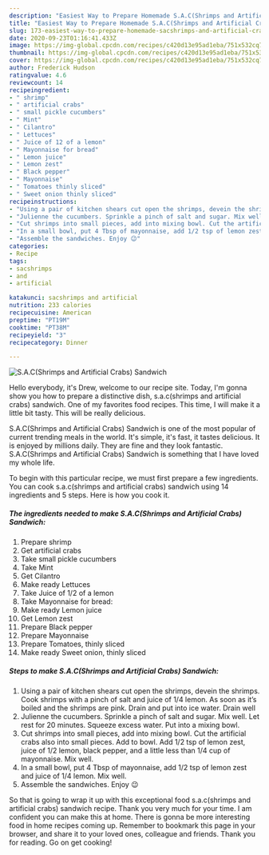 ```yaml
---
description: "Easiest Way to Prepare Homemade S.A.C(Shrimps and Artificial Crabs) Sandwich"
title: "Easiest Way to Prepare Homemade S.A.C(Shrimps and Artificial Crabs) Sandwich"
slug: 173-easiest-way-to-prepare-homemade-sacshrimps-and-artificial-crabs-sandwich
date: 2020-09-23T01:16:41.433Z
image: https://img-global.cpcdn.com/recipes/c420d13e95ad1eba/751x532cq70/sacshrimps-and-artificial-crabs-sandwich-recipe-main-photo.jpg
thumbnail: https://img-global.cpcdn.com/recipes/c420d13e95ad1eba/751x532cq70/sacshrimps-and-artificial-crabs-sandwich-recipe-main-photo.jpg
cover: https://img-global.cpcdn.com/recipes/c420d13e95ad1eba/751x532cq70/sacshrimps-and-artificial-crabs-sandwich-recipe-main-photo.jpg
author: Frederick Hudson
ratingvalue: 4.6
reviewcount: 14
recipeingredient:
- " shrimp"
- " artificial crabs"
- " small pickle cucumbers"
- " Mint"
- " Cilantro"
- " Lettuces"
- " Juice of 12 of a lemon"
- " Mayonnaise for bread"
- " Lemon juice"
- " Lemon zest"
- " Black pepper"
- " Mayonnaise"
- " Tomatoes thinly sliced"
- " Sweet onion thinly sliced"
recipeinstructions:
- "Using a pair of kitchen shears cut open the shrimps, devein the shrimps. Cook shrimps with a pinch of salt and juice of 1/4 lemon. As soon as it’s boiled and the shrimps are pink. Drain and put into ice water. Drain well"
- "Julienne the cucumbers. Sprinkle a pinch of salt and sugar. Mix well. Let rest for 20 minutes. Squeeze excess water. Put into a mixing bowl."
- "Cut shrimps into small pieces, add into mixing bowl. Cut the artificial crabs also into small pieces. Add to bowl. Add 1/2 tsp of lemon zest, juice of 1/2 lemon, black pepper, and a little less than 1/4 cup of mayonnaise. Mix well."
- "In a small bowl, put 4 Tbsp of mayonnaise, add 1/2 tsp of lemon zest and juice of 1/4 lemon. Mix well."
- "Assemble the sandwiches. Enjoy 😉"
categories:
- Recipe
tags:
- sacshrimps
- and
- artificial

katakunci: sacshrimps and artificial 
nutrition: 233 calories
recipecuisine: American
preptime: "PT19M"
cooktime: "PT38M"
recipeyield: "3"
recipecategory: Dinner

---
```



![S.A.C(Shrimps and Artificial Crabs) Sandwich](https://img-global.cpcdn.com/recipes/c420d13e95ad1eba/751x532cq70/sacshrimps-and-artificial-crabs-sandwich-recipe-main-photo.jpg)

Hello everybody, it's Drew, welcome to our recipe site. Today, I'm gonna show you how to prepare a distinctive dish, s.a.c(shrimps and artificial crabs) sandwich. One of my favorites food recipes. This time, I will make it a little bit tasty. This will be really delicious.

S.A.C(Shrimps and Artificial Crabs) Sandwich is one of the most popular of current trending meals in the world. It's simple, it's fast, it tastes delicious. It is enjoyed by millions daily. They are fine and they look fantastic. S.A.C(Shrimps and Artificial Crabs) Sandwich is something that I have loved my whole life.




To begin with this particular recipe, we must first prepare a few ingredients. You can cook s.a.c(shrimps and artificial crabs) sandwich using 14 ingredients and 5 steps. Here is how you cook it.

<!--inarticleads1-->

##### The ingredients needed to make S.A.C(Shrimps and Artificial Crabs) Sandwich:

1. Prepare  shrimp
1. Get  artificial crabs
1. Take  small pickle cucumbers
1. Take  Mint
1. Get  Cilantro
1. Make ready  Lettuces
1. Take  Juice of 1/2 of a lemon
1. Take  Mayonnaise for bread:
1. Make ready  Lemon juice
1. Get  Lemon zest
1. Prepare  Black pepper
1. Prepare  Mayonnaise
1. Prepare  Tomatoes, thinly sliced
1. Make ready  Sweet onion, thinly sliced




<!--inarticleads2-->

##### Steps to make S.A.C(Shrimps and Artificial Crabs) Sandwich:

1. Using a pair of kitchen shears cut open the shrimps, devein the shrimps. Cook shrimps with a pinch of salt and juice of 1/4 lemon. As soon as it’s boiled and the shrimps are pink. Drain and put into ice water. Drain well
1. Julienne the cucumbers. Sprinkle a pinch of salt and sugar. Mix well. Let rest for 20 minutes. Squeeze excess water. Put into a mixing bowl.
1. Cut shrimps into small pieces, add into mixing bowl. Cut the artificial crabs also into small pieces. Add to bowl. Add 1/2 tsp of lemon zest, juice of 1/2 lemon, black pepper, and a little less than 1/4 cup of mayonnaise. Mix well.
1. In a small bowl, put 4 Tbsp of mayonnaise, add 1/2 tsp of lemon zest and juice of 1/4 lemon. Mix well.
1. Assemble the sandwiches. Enjoy 😉




So that is going to wrap it up with this exceptional food s.a.c(shrimps and artificial crabs) sandwich recipe. Thank you very much for your time. I am confident you can make this at home. There is gonna be more interesting food in home recipes coming up. Remember to bookmark this page in your browser, and share it to your loved ones, colleague and friends. Thank you for reading. Go on get cooking!
